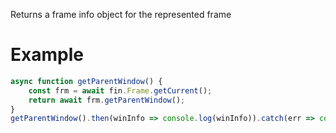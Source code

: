 Returns a frame info object for the represented frame
# Example
```js
async function getParentWindow() {
    const frm = await fin.Frame.getCurrent();
    return await frm.getParentWindow();
}
getParentWindow().then(winInfo => console.log(winInfo)).catch(err => console.log(err));
```

